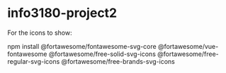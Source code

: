 # info3180-project2

For the icons to show:

npm install @fortawesome/fontawesome-svg-core @fortawesome/vue-fontawesome @fortawesome/free-solid-svg-icons @fortawesome/free-regular-svg-icons @fortawesome/free-brands-svg-icons
